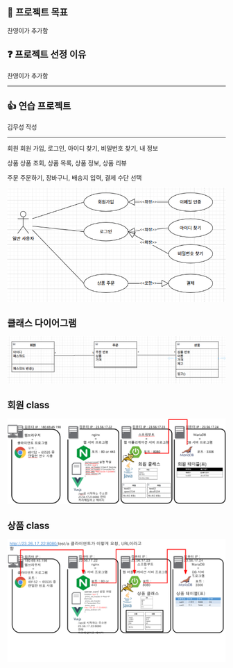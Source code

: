 ## 🚩 프로젝트 목표

찬영이가 추가함

## ❓ 프로젝트 선정 이유

찬영이가 추가함

---

## 👍 연습 프로젝트

김무성 작성

---

회원
	회원 가입, 로그인, 아이디 찾기, 비밀번호 찾기, 내 정보

상품
	상품 조회, 상품 목록, 상품 정보, 상품 리뷰

주문
	주문하기, 장바구니, 배송지 입력, 결제 수단 선택

![이미지](test.png)

## 클래스 다이어그램

![이미지](class_diagram.png)

## 회원 class

![이미지](회원클래스.png)

## 상품 class

![이미지](상품클래스.png)